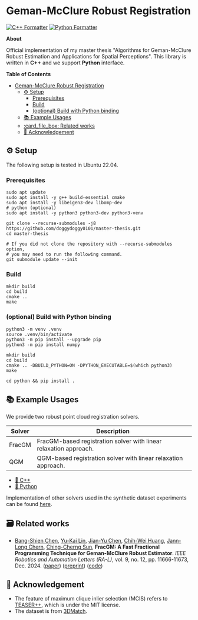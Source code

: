 # Geman-McClure Robust Registration

[![C++ Formatter](https://img.shields.io/badge/C++_Formatter-clang--format_18.1.3-blue?style=flat-square)](https://github.com/llvm/llvm-project/releases/tag/llvmorg-18.1.3)
[![Python Formatter](https://img.shields.io/badge/Python_Formatter-ruff-red?style=flat-square)](https://github.com/astral-sh/ruff)


**About**

Official implementation of my master thesis "Algorithms for Geman-McClure Robust Estimation and Applications for Spatial Perceptions". This library is written in **C++** and we support **Python** interface.

**Table of Contents**

- [Geman-McClure Robust Registration](#geman-mcclure-robust-registration)
  - [:gear: Setup](#gear-setup)
    - [Prerequisites](#prerequisites)
    - [Build](#build)
    - [(optional) Build with Python binding](#optional-build-with-python-binding)
  - [:books: Example Usages](#books-example-usages)
  - [:card\_file\_box: Related works](#card_file_box-related-works)
  - [:gift: Acknowledgement](#gift-acknowledgement)

## :gear: Setup

The following setup is tested in Ubuntu 22.04.

### Prerequisites
```shell
sudo apt update
sudo apt install -y g++ build-essential cmake
sudo apt install -y libeigen3-dev libomp-dev
# python (optional)
sudo apt install -y python3 python3-dev python3-venv

git clone --recurse-submodules -j8 https://github.com/doggydoggy0101/master-thesis.git
cd master-thesis

# If you did not clone the repository with --recurse-submodules option,
# you may need to run the following command.
git submodule update --init
```


### Build

```shell
mkdir build
cd build
cmake .. 
make
```

### (optional) Build with Python binding
```shell
python3 -m venv .venv
source .venv/bin/activate
python3 -m pip install --upgrade pip
python3 -m pip install numpy

mkdir build
cd build
cmake .. -DBUILD_PYTHON=ON -DPYTHON_EXECUTABLE=$(which python3)
make

cd python && pip install .
```

## :books: Example Usages

We provide two robust point cloud registration solvers.

| Solver | Description                                                         |
| ------ | ------------------------------------------------------------------- |
| FracGM | FracGM-based registration solver with linear relaxation approach. |
| QGM    | QGM-based registration solver with linear relaxation approach.    |

- [:croissant: C++](examples/cpp)
- [:snake: Python](examples/python)

Implementation of other solvers used in the synthetic dataset experiments can be found [here](https://github.com/doggydoggy0101/registration).


## :card_file_box: Related works

- [Bang-Shien Chen](https://dgbshien.com/), [Yu-Kai Lin](https://github.com/StephLin), [Jian-Yu Chen](https://github.com/Jian-yu-chen), [Chih-Wei Huang](https://sites.google.com/ce.ncu.edu.tw/cwhuang/), [Jann-Long Chern](https://math.ntnu.edu.tw/~chern/), [Ching-Cherng Sun](https://www.dop.ncu.edu.tw/en/Faculty/faculty_more/9), **FracGM: A Fast Fractional Programming Technique for Geman-McClure Robust Estimator**. _IEEE Robotics and Automation Letters (RA-L)_, vol. 9, no. 12, pp. 11666-11673, Dec. 2024. ([paper](https://doi.org/10.1109/lra.2024.3495372)) ([preprint](https://arxiv.org/pdf/2409.13978)) ([code](https://github.com/StephLin/FracGM))


## :gift: Acknowledgement

- The feature of maximum clique inlier selection (MCIS) refers to [TEASER++](https://github.com/MIT-SPARK/TEASER-plusplus), which is under the MIT license.
- The dataset is from [3DMatch](https://3dmatch.cs.princeton.edu/).
